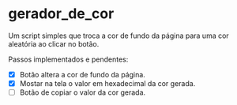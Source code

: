 # gerador_de_cor
Um script simples que troca a cor de fundo da página para uma cor aleatória ao clicar no botão.

Passos implementados e pendentes:
  - [x] Botão altera a cor de fundo da página.
  - [x] Mostar na tela o valor em hexadecimal da cor gerada.
  - [ ] Botão de copiar o valor da cor gerada.
